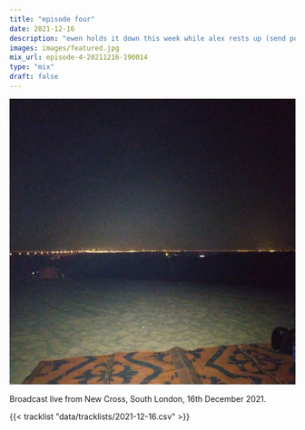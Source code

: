 ```yaml
---
title: "episode four"
date: 2021-12-16
description: "ewen holds it down this week while alex rests up (send positive vibes)"
images: images/featured.jpg
mix_url: episode-4-20211216-190014
type: "mix"
draft: false
---
```


![artwork](images/featured.jpg)

Broadcast live from New Cross, South London, 16th December 2021.

{{< tracklist "data/tracklists/2021-12-16.csv" >}}

